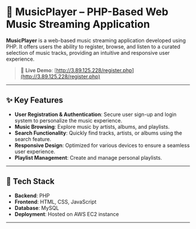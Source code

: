 # 🎵 MusicPlayer – PHP-Based Web Music Streaming Application

**MusicPlayer** is a web-based music streaming application developed using PHP. It offers users the ability to register, browse, and listen to a curated selection of music tracks, providing an intuitive and responsive user experience.

> 🔗 **Live Demo**: [http://3.89.125.228/register.php](http://3.89.125.228/register.php)

---

## ✨ Key Features

- **User Registration & Authentication**: Secure user sign-up and login system to personalize the music experience.
- **Music Browsing**: Explore music by artists, albums, and playlists.
- **Search Functionality**: Quickly find tracks, artists, or albums using the search feature.
- **Responsive Design**: Optimized for various devices to ensure a seamless user experience.
- **Playlist Management**: Create and manage personal playlists.

---

## 🧰 Tech Stack

- **Backend**: PHP
- **Frontend**: HTML, CSS, JavaScript
- **Database**: MySQL
- **Deployment**: Hosted on AWS EC2 instance

---


